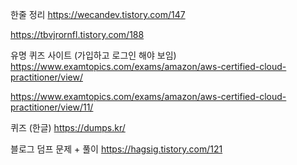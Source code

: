 
한줄 정리
https://wecandev.tistory.com/147

https://tbvjrornfl.tistory.com/188




유명 퀴즈 사이트 (가입하고 로그인 해야 보임)
https://www.examtopics.com/exams/amazon/aws-certified-cloud-practitioner/view/

https://www.examtopics.com/exams/amazon/aws-certified-cloud-practitioner/view/11/


퀴즈 (한글)
https://dumps.kr/



블로그 덤프 문제 + 풀이
https://hagsig.tistory.com/121





